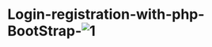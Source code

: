 # Login-registration-with-php-BootStrap-![1](https://user-images.githubusercontent.com/111185314/191563639-eccb3240-a985-46be-9476-32ca2a1bd837.JPG)
